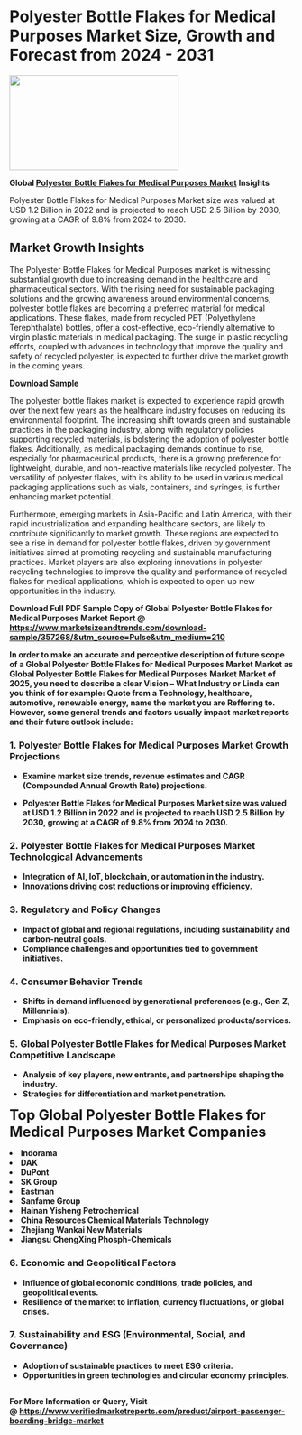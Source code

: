 <H1>Polyester Bottle Flakes for Medical Purposes Market Size, Growth and Forecast from 2024 - 2031</H1><img class="aligncenter size-medium wp-image-584254" src="https://thirdeyenews.in/wp-content/uploads/2024/09/Global-Market-Research-300x168.jpeg" alt="" width="300" height="168" /><p><strong>Global&nbsp;<a href="https://www.marketsizeandtrends.com/download-sample/357268/&amp;utm_source=Pulse&amp;utm_medium=210">Polyester Bottle Flakes for Medical Purposes Market</a> Insights</strong></p><p>Polyester Bottle Flakes for Medical Purposes Market size was valued at USD 1.2 Billion in 2022 and is projected to reach USD 2.5 Billion by 2030, growing at a CAGR of 9.8% from 2024 to 2030.</p><p><h2>Market Growth Insights</h2> <p>The Polyester Bottle Flakes for Medical Purposes market is witnessing substantial growth due to increasing demand in the healthcare and pharmaceutical sectors. With the rising need for sustainable packaging solutions and the growing awareness around environmental concerns, polyester bottle flakes are becoming a preferred material for medical applications. These flakes, made from recycled PET (Polyethylene Terephthalate) bottles, offer a cost-effective, eco-friendly alternative to virgin plastic materials in medical packaging. The surge in plastic recycling efforts, coupled with advances in technology that improve the quality and safety of recycled polyester, is expected to further drive the market growth in the coming years.</p> <p><strong>Download Sample</strong></p> <p>The polyester bottle flakes market is expected to experience rapid growth over the next few years as the healthcare industry focuses on reducing its environmental footprint. The increasing shift towards green and sustainable practices in the packaging industry, along with regulatory policies supporting recycled materials, is bolstering the adoption of polyester bottle flakes. Additionally, as medical packaging demands continue to rise, especially for pharmaceutical products, there is a growing preference for lightweight, durable, and non-reactive materials like recycled polyester. The versatility of polyester flakes, with its ability to be used in various medical packaging applications such as vials, containers, and syringes, is further enhancing market potential.</p> <p>Furthermore, emerging markets in Asia-Pacific and Latin America, with their rapid industrialization and expanding healthcare sectors, are likely to contribute significantly to market growth. These regions are expected to see a rise in demand for polyester bottle flakes, driven by government initiatives aimed at promoting recycling and sustainable manufacturing practices. Market players are also exploring innovations in polyester recycling technologies to improve the quality and performance of recycled flakes for medical applications, which is expected to open up new opportunities in the industry.</p> <p><strong></p><p><span class=""><strong>Download Full PDF Sample Copy of Global Polyester Bottle Flakes for Medical Purposes Market Report</strong> @ <a href="https://www.marketsizeandtrends.com/download-sample/357268/&amp;utm_source=Pulse&amp;utm_medium=210" target="_blank">https://www.marketsizeandtrends.com/download-sample/357268/&amp;utm_source=Pulse&amp;utm_medium=210</a></span></p><p>In order to make an accurate and perceptive description of future scope of a Global&nbsp;Polyester Bottle Flakes for Medical Purposes Market Market as Global&nbsp;Polyester Bottle Flakes for Medical Purposes Market Market of 2025, you need to describe a clear Vision &ndash; What Industry or Linda can you think of for example: Quote from a Technology, healthcare, automotive, renewable energy, name the market you are Reffering to. However, some general trends and factors usually impact market reports and their future outlook include:</p><h3>1.&nbsp;<strong>Polyester Bottle Flakes for Medical Purposes Market Growth Projections</strong></h3><ul><li>Examine market size trends, revenue estimates and CAGR (Compounded Annual Growth Rate) projections.</li><li><p>Polyester Bottle Flakes for Medical Purposes Market size was valued at USD 1.2 Billion in 2022 and is projected to reach USD 2.5 Billion by 2030, growing at a CAGR of 9.8% from 2024 to 2030.</p></li></ul><h3>2.&nbsp;<strong>Polyester Bottle Flakes for Medical Purposes Market Technological Advancements</strong></h3><ul><li>Integration of AI, IoT, blockchain, or automation in the industry.</li><li>Innovations driving cost reductions or improving efficiency.</li></ul><h3>3.&nbsp;<strong>Regulatory and Policy Changes</strong></h3><ul><li>Impact of global and regional regulations, including sustainability and carbon-neutral goals.</li><li>Compliance challenges and opportunities tied to government initiatives.</li></ul><h3>4.&nbsp;<strong>Consumer Behavior Trends</strong></h3><ul><li>Shifts in demand influenced by generational preferences (e.g., Gen Z, Millennials).</li><li>Emphasis on eco-friendly, ethical, or personalized products/services.</li></ul><h3>5.&nbsp;<strong>Global Polyester Bottle Flakes for Medical Purposes Market Competitive Landscape</strong></h3><ul><li>Analysis of key players, new entrants, and partnerships shaping the industry.</li><li>Strategies for differentiation and market penetration.</li></ul><p data-pm-slice="1 1 []"><span style="color: inherit; font-family: inherit; font-size: 25px;">Top Global Polyester Bottle Flakes for Medical Purposes Market Companies</span></p><div class="" data-test-id=""><p><li>Indorama</li><li> DAK</li><li> DuPont</li><li> SK Group</li><li> Eastman</li><li> Sanfame Group</li><li> Hainan Yisheng Petrochemical</li><li> China Resources Chemical Materials Technology</li><li> Zhejiang Wankai New Materials</li><li> Jiangsu ChengXing Phosph-Chemicals</li></p></div><h3>6.&nbsp;<strong>Economic and Geopolitical Factors</strong></h3><ul><li>Influence of global economic conditions, trade policies, and geopolitical events.</li><li>Resilience of the market to inflation, currency fluctuations, or global crises.</li></ul><h3>7.&nbsp;<strong>Sustainability and ESG (Environmental, Social, and Governance)</strong></h3><ul><li>Adoption of sustainable practices to meet ESG criteria.</li><li>Opportunities in green technologies and circular economy principles.</li></ul><h2><strong style="font-size: 14px;">For More Information or Query, Visit @&nbsp;</strong><a style="background-color: #ffffff; font-size: 14px;" href="https://www.marketsizeandtrends.com/report/polyester-bottle-flakes-for-medical-purposes-market/" target="_blank">https://www.verifiedmarketreports.com/product/airport-passenger-boarding-bridge-market</a></h2>
